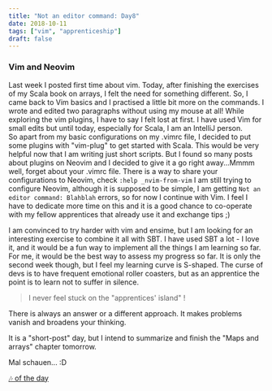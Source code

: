 ```yaml
---
title: "Not an editor command: Day8"
date: 2018-10-11
tags: ["vim", "apprenticeship"]
draft: false
---
```


### Vim and Neovim

Last week I posted first time about vim. Today, after finishing the exercises of my Scala book on arrays, I felt the need for something different. So, I came back to Vim basics and I practised a little bit more on the commands. I wrote and edited two paragraphs without using my mouse at all! While exploring the vim plugins, I have to say I felt lost at first. I have used Vim for small edits but until today, especially for Scala, I am an IntelliJ person.  
So apart from my basic configurations on my .vimrc file, I decided to put some plugins with "vim-plug" to get started with Scala. This would be very helpful now that I am writing just short scripts. But I found so many posts about plugins on Neovim and I decided to give it a go right away...Mmmm well, forget about your .vimrc file. There is a way to share your configurations to Neovim, check ``` :help _nvim-from-vim ```
I am still trying to configure Neovim, although it is supposed to be simple, I am getting ``` Not an editor command: Blahblah ``` errors, so for now I continue with Vim. I feel I have to dedicate more time on this and it is a good chance to co-operate with my fellow apprentices that already use it and exchange tips ;)

I am convinced to try harder with vim and ensime, but I am looking for an interesting exercise to combine it all with SBT. I have used SBT a lot - I love it, and it would be a fun way to implement all the things I am learning so far.  
For me, it would be the best way to assess my progress so far. It is only the second week though, but I feel my learning curve is S-shaped. The curse of devs is to have frequent emotional roller coasters, but as an apprentice the point is to learn not to suffer in silence.   

> I never feel stuck on the "apprentices' island" !

There is always an answer or a different approach. It makes problems vanish and broadens your thinking.

It is a "short-post" day, but I intend to summarize and finish the "Maps and arrays" chapter tomorrow.  

Mal schauen... :D

[🎶 of the day](https://www.youtube.com/watch?v=ZpUYjpKg9KY)

